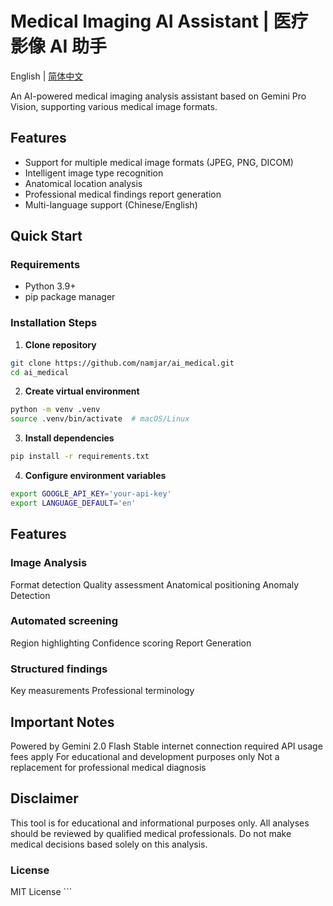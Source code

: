 # Medical Imaging AI Assistant | 医疗影像 AI 助手

English | [简体中文](README.md)

An AI-powered medical imaging analysis assistant based on Gemini Pro Vision, supporting various medical image formats.

## Features

- Support for multiple medical image formats (JPEG, PNG, DICOM)
- Intelligent image type recognition
- Anatomical location analysis
- Professional medical findings report generation
- Multi-language support (Chinese/English)

## Quick Start

### Requirements
- Python 3.9+
- pip package manager

### Installation Steps

1. **Clone repository**
```bash
git clone https://github.com/namjar/ai_medical.git
cd ai_medical
```

2. **Create virtual environment**
```bash
python -m venv .venv
source .venv/bin/activate  # macOS/Linux
```

3. **Install dependencies**
```bash
pip install -r requirements.txt
```

4. **Configure environment variables**
```bash
export GOOGLE_API_KEY='your-api-key'
export LANGUAGE_DEFAULT='en'
```

## Features
### Image Analysis

Format detection
Quality assessment
Anatomical positioning
Anomaly Detection

### Automated screening
Region highlighting
Confidence scoring
Report Generation

### Structured findings
Key measurements
Professional terminology

## Important Notes
Powered by Gemini 2.0 Flash
Stable internet connection required
API usage fees apply
For educational and development purposes only
Not a replacement for professional medical diagnosis

## Disclaimer
This tool is for educational and informational purposes only. All analyses should be reviewed by qualified medical professionals. Do not make medical decisions based solely on this analysis.

### License
MIT License ```

